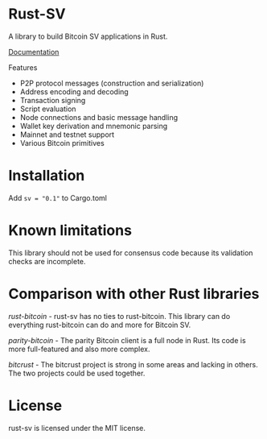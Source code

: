 # Rust-SV

A library to build Bitcoin SV applications in Rust.

[Documentation](https://docs.rs/sv/)

Features

* P2P protocol messages (construction and serialization)
* Address encoding and decoding
* Transaction signing
* Script evaluation
* Node connections and basic message handling
* Wallet key derivation and mnemonic parsing
* Mainnet and testnet support
* Various Bitcoin primitives

# Installation

Add ```sv = "0.1"``` to Cargo.toml

# Known limitations

This library should not be used for consensus code because its validation checks are incomplete.

# Comparison with other Rust libraries

*rust-bitcoin* - rust-sv has no ties to rust-bitcoin. This library can do everything rust-bitcoin can do and more for Bitcoin SV.

*parity-bitcoin* - The parity Bitcoin client is a full node in Rust. Its code is more full-featured and also more complex.

*bitcrust* - The bitcrust project is strong in some areas and lacking in others. The two projects could be used together.

# License

rust-sv is licensed under the MIT license.
